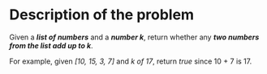 # Description of the problem

Given a ***list of numbers*** and a ***number k***, return whether any ***two numbers from the list add up to k***.

For example, given *[10, 15, 3, 7]* and *k of 17*, return *true* since 10 + 7 is 17.
